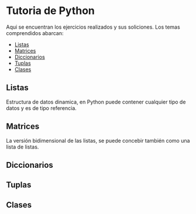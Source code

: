 # Tutoria de Python
Aqui se encuentran los ejercicios realizados y sus soliciones. Los temas comprendidos abarcan:

* [Listas](https://github.com/rakso-dev/python-course#listas)
* [Matrices](https://github.com/rakso-dev/python-course#matrices)
* [Diccionarios](https://github.com/rakso-dev/python-course#diccionarios)
* [Tuplas](https://github.com/rakso-dev/python-course#tuplas)
* [Clases](https://github.com/rakso-dev/python-course#clases)

## Listas
Estructura de datos dinamica, en Python puede contener cualquier tipo de datos y es de tipo referencia.


## Matrices
La versión bidimensional de las listas, se puede concebir también como una lista de listas.
## Diccionarios
## Tuplas
## Clases